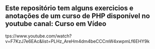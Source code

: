 ## Este repositório tem alguns exercicios e anotações de um curso de **PHP** disponível no youtube canal: Curso em Vídeo

<p>tps://www.youtube.com/watch?v=F7KzJ7e6EAc&list=PLHz_AreHm4dm4beCCCmW4xwpmLf6EHY9k</P>
